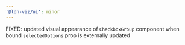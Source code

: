 ```yaml
---
'@ldn-viz/ui': minor
---
```


FIXED: updated visual appearance of `CheckboxGroup` component when bound `selectedOptions` prop is externally updated

